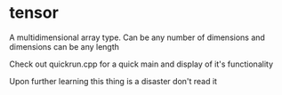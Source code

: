 # tensor
A multidimensional array type. Can be any number of dimensions and dimensions can be any length

Check out quickrun.cpp for a quick main and display of it's functionality

Upon further learning this thing is a disaster don't read it
